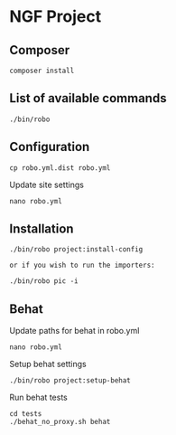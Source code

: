 # NGF Project


## Composer

```
composer install
```

## List of available commands
```
./bin/robo
```


## Configuration

```
cp robo.yml.dist robo.yml
```

Update site settings
```
nano robo.yml
```

## Installation

```
./bin/robo project:install-config

or if you wish to run the importers:

./bin/robo pic -i

```

## Behat

Update paths for behat in robo.yml

```
nano robo.yml
```

Setup behat settings

```
./bin/robo project:setup-behat
```

Run behat tests

```
cd tests
./behat_no_proxy.sh behat
```
